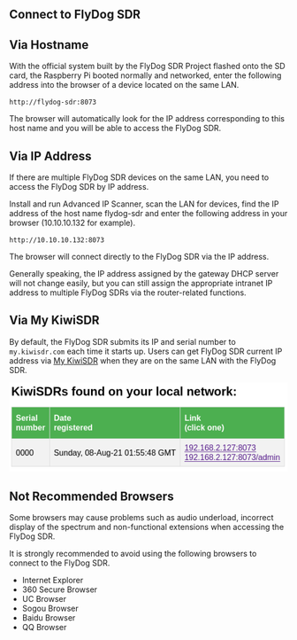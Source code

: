 ## Connect to FlyDog SDR

## Via Hostname

With the official system built by the FlyDog SDR Project flashed onto the SD card, the Raspberry Pi booted normally and networked, enter the following address into the browser of a device located on the same LAN.

```
http://flydog-sdr:8073
```

The browser will automatically look for the IP address corresponding to this host name and you will be able to access the FlyDog SDR.

## Via IP Address

If there are multiple FlyDog SDR devices on the same LAN, you need to access the FlyDog SDR by IP address.

Install and run Advanced IP Scanner, scan the LAN for devices, find the IP address of the host name flydog-sdr and enter the following address in your browser (10.10.10.132 for example).

```
http://10.10.10.132:8073
```

The browser will connect directly to the FlyDog SDR via the IP address.

Generally speaking, the IP address assigned by the gateway DHCP server will not change easily, but you can still assign the appropriate intranet IP address to multiple FlyDog SDRs via the router-related functions.

## Via My KiwiSDR

By default, the FlyDog SDR submits its IP and serial number to `my.kiwisdr.com` each time it starts up. Users can get FlyDog SDR current IP address via [My KiwiSDR](http://my.kiwisdr.com/) when they are on the same LAN with the FlyDog SDR.

![My KiwiSDR](/manual/connect_1.png "My KiwiSDR")

## Not Recommended Browsers

Some browsers may cause problems such as audio underload, incorrect display of the spectrum and non-functional extensions when accessing the FlyDog SDR.

It is strongly recommended to avoid using the following browsers to connect to the FlyDog SDR.

 - Internet Explorer
 - 360 Secure Browser
 - UC Browser
 - Sogou Browser
 - Baidu Browser
 - QQ Browser
